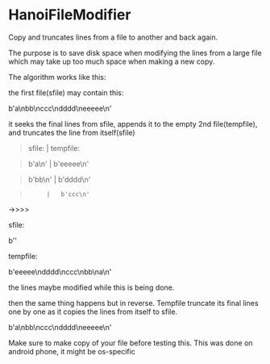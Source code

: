 # HanoiFileModifier
Copy and truncates lines from a file to another and back again.

The purpose is to save disk space when modifying the lines from a large file which may take up too much space when making a new copy.

The algorithm works like this:

the first file(sfile) may contain this:

b'a\nbb\nccc\ndddd\neeeee\n'

it seeks the final lines from sfile, appends it to the empty 2nd file(tempfile), and truncates the line from itself(sfile)

> sfile:   |  tempfile:

>  b'a\n'  |   b'eeeee\n'

>  b'bb\n' |   b'dddd\n'

>          |   b'ccc\n'

->>>>

sfile:

b''

tempfile:

b'eeeee\ndddd\nccc\nbb\na\n'

the lines maybe modified while this is being done.

then the same thing happens but in reverse. Tempfile truncate its final lines one by one as it copies the lines from itself to sfile.

b'a\nbb\nccc\ndddd\neeeee\n'

Make sure to make copy of your file before testing this. This was done on android phone, it might be os-specific


